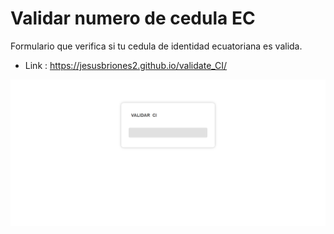 # Validar numero de cedula EC
Formulario que verifica si tu cedula de identidad ecuatoriana es valida.

* Link : https://jesusbriones2.github.io/validate_CI/

![screenshot of the page](screenshot.png "screenshot")
